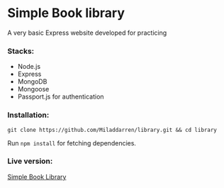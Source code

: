 # Simple Book library
A very basic Express website developed for practicing

### Stacks:
* Node.js
* Express
* MongoDB
* Mongoose
* Passport.js for authentication

### Installation:
`git clone https://github.com/Miladdarren/library.git && cd library`

Run `npm install` for fetching dependencies.

### Live version:
[Simple Book Library](https://simplebooklibrary.herokuapp.com)

